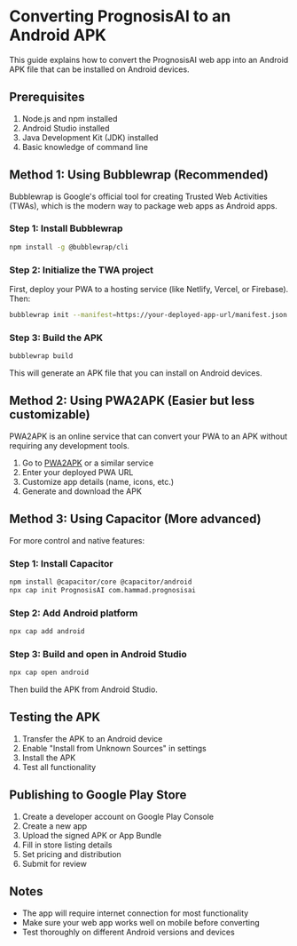# Converting PrognosisAI to an Android APK

This guide explains how to convert the PrognosisAI web app into an Android APK file that can be installed on Android devices.

## Prerequisites

1. Node.js and npm installed
2. Android Studio installed
3. Java Development Kit (JDK) installed
4. Basic knowledge of command line

## Method 1: Using Bubblewrap (Recommended)

Bubblewrap is Google's official tool for creating Trusted Web Activities (TWAs), which is the modern way to package web apps as Android apps.

### Step 1: Install Bubblewrap

```bash
npm install -g @bubblewrap/cli
```

### Step 2: Initialize the TWA project

First, deploy your PWA to a hosting service (like Netlify, Vercel, or Firebase). Then:

```bash
bubblewrap init --manifest=https://your-deployed-app-url/manifest.json
```

### Step 3: Build the APK

```bash
bubblewrap build
```

This will generate an APK file that you can install on Android devices.

## Method 2: Using PWA2APK (Easier but less customizable)

PWA2APK is an online service that can convert your PWA to an APK without requiring any development tools.

1. Go to [PWA2APK](https://pwa2apk.com/) or a similar service
2. Enter your deployed PWA URL
3. Customize app details (name, icons, etc.)
4. Generate and download the APK

## Method 3: Using Capacitor (More advanced)

For more control and native features:

### Step 1: Install Capacitor

```bash
npm install @capacitor/core @capacitor/android
npx cap init PrognosisAI com.hammad.prognosisai
```

### Step 2: Add Android platform

```bash
npx cap add android
```

### Step 3: Build and open in Android Studio

```bash
npx cap open android
```

Then build the APK from Android Studio.

## Testing the APK

1. Transfer the APK to an Android device
2. Enable "Install from Unknown Sources" in settings
3. Install the APK
4. Test all functionality

## Publishing to Google Play Store

1. Create a developer account on Google Play Console
2. Create a new app
3. Upload the signed APK or App Bundle
4. Fill in store listing details
5. Set pricing and distribution
6. Submit for review

## Notes

- The app will require internet connection for most functionality
- Make sure your web app works well on mobile before converting
- Test thoroughly on different Android versions and devices
